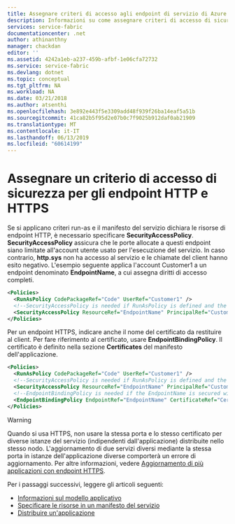 ```yaml
---
title: Assegnare criteri di accesso agli endpoint di servizio di Azure Service Fabric | Microsoft Docs
description: Informazioni su come assegnare criteri di accesso di sicurezza agli endpoint HTTP o HTTPS nel servizio di Service Fabric.
services: service-fabric
documentationcenter: .net
author: athinanthny
manager: chackdan
editor: ''
ms.assetid: 4242a1eb-a237-459b-afbf-1e06cfa72732
ms.service: service-fabric
ms.devlang: dotnet
ms.topic: conceptual
ms.tgt_pltfrm: NA
ms.workload: NA
ms.date: 03/21/2018
ms.author: atsenthi
ms.openlocfilehash: 3e892e443f5e3309add48f939f26ba14eaf5a51b
ms.sourcegitcommit: 41ca82b5f95d2e07b0c7f9025b912daf0ab21909
ms.translationtype: MT
ms.contentlocale: it-IT
ms.lasthandoff: 06/13/2019
ms.locfileid: "60614199"
---
```

# <a name="assign-a-security-access-policy-for-http-and-https-endpoints"></a>Assegnare un criterio di accesso di sicurezza per gli endpoint HTTP e HTTPS
Se si applicano criteri run-as e il manifesto del servizio dichiara le risorse di endpoint HTTP, è necessario specificare **SecurityAccessPolicy**.  **SecurityAccessPolicy** assicura che le porte allocate a questi endpoint siano limitate all'account utente usato per l'esecuzione del servizio. In caso contrario, **http.sys** non ha accesso al servizio e le chiamate del client hanno esito negativo. L'esempio seguente applica l'account Customer1 a un endpoint denominato **EndpointName**, a cui assegna diritti di accesso completi.

```xml
<Policies>
  <RunAsPolicy CodePackageRef="Code" UserRef="Customer1" />
  <!--SecurityAccessPolicy is needed if RunAsPolicy is defined and the Endpoint is http -->
  <SecurityAccessPolicy ResourceRef="EndpointName" PrincipalRef="Customer1" />
</Policies>
```

Per un endpoint HTTPS, indicare anche il nome del certificato da restituire al client. Per fare riferimento al certificato, usare **EndpointBindingPolicy**.  Il certificato è definito nella sezione **Certificates** del manifesto dell'applicazione.

```xml
<Policies>
  <RunAsPolicy CodePackageRef="Code" UserRef="Customer1" />
  <!--SecurityAccessPolicy is needed if RunAsPolicy is defined and the Endpoint is http -->
  <SecurityAccessPolicy ResourceRef="EndpointName" PrincipalRef="Customer1" />
  <!--EndpointBindingPolicy is needed if the EndpointName is secured with https -->
  <EndpointBindingPolicy EndpointRef="EndpointName" CertificateRef="Cert1" />
</Policies>
```

> [!WARNING] 
> Quando si usa HTTPS, non usare la stessa porta e lo stesso certificato per diverse istanze del servizio (indipendenti dall'applicazione) distribuite nello stesso nodo. L'aggiornamento di due servizi diversi mediante la stessa porta in istanze dell'applicazione diverse comporterà un errore di aggiornamento. Per altre informazioni, vedere [Aggiornamento di più applicazioni con endpoint HTTPS](service-fabric-application-upgrade.md#upgrading-multiple-applications-with-https-endpoints).
> 

<!--Every topic should have next steps and links to the next logical set of content to keep the customer engaged-->
Per i passaggi successivi, leggere gli articoli seguenti:
* [Informazioni sul modello applicativo](service-fabric-application-model.md)
* [Specificare le risorse in un manifesto del servizio](service-fabric-service-manifest-resources.md)
* [Distribuire un'applicazione](service-fabric-deploy-remove-applications.md)

[image1]: ./media/service-fabric-application-runas-security/copy-to-output.png
